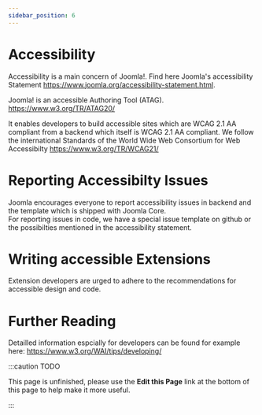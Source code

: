 ```yaml
---
sidebar_position: 6
---
```


Accessibility
=======================
Accessibility is a main concern of Joomla!. 
Find here Joomla's accessibility Statement https://www.joomla.org/accessibility-statement.html.

Joomla! is an accessible Authoring Tool (ATAG). https://www.w3.org/TR/ATAG20/

It enables developers to build accessible sites which are WCAG 2.1 AA compliant from a backend which itself is WCAG 2.1 AA compliant. 
We follow the international Standards of the World Wide Web Consortium for Web Accessibilty https://www.w3.org/TR/WCAG21/

Reporting Accessibilty Issues
=============================
Joomla encourages everyone to report accessibility issues in backend and the template which is shipped with Joomla Core.  
For reporting issues in code, we have a special issue template on github or the possibilties mentioned in the accessibility statement.

Writing accessible Extensions
============================
Extension developers are urged to adhere to the recommendations for accessible design and code.  

Further Reading
=============
Detailled information espcially for developers can be found for example here: 
https://www.w3.org/WAI/tips/developing/



:::caution TODO

This page is unfinished, please use the **Edit this Page** link at the bottom of this page to help make it more useful.

:::